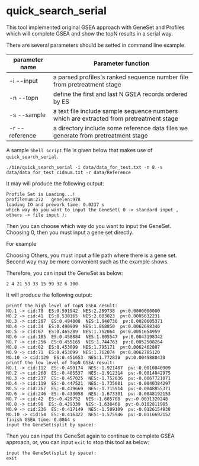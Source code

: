 <a name="quick_search_serial.doc"></a>
# quick_search_serial #

This tool implemented original GSEA approach with GeneSet and Profiles
which will complete GSEA and show the topN results in a serial way.

There are several parameters should be setted in command line example.

| parameter name | Parameter function |
| -------------- | -------------------|
| -i --input | a parsed profiles's ranked sequence number file from pretreatment stage |
| -n --topn | define the first and last N GSEA records ordered by ES |
| -s --sample | a text file include sample sequence numbers which are extracted from pretreatment stage |
| -r --reference | a directory include some reference data files we generate from pretreatment stage |


A sample `Shell script` file is given below that makes use of `quick_search_serial`.

```shell
./bin/quick_search_serial -i data/data_for_test.txt -n 8 -s data/data_for_test_cidnum.txt -r data/Reference
```

It may will produce the following output:
```shell
Profile Set is Loading...!
profilenum:272	 genelen:978
loading IO and prework time: 0.0237 s
which way do you want to input the GeneSet( 0 -> standard input , others -> file input ):
```

Then you can choose which way do you want to input the GeneSet. 
Choosing 0, then you must input a gene set directly. 

For example

Choosing Others, you must input a file path where there is a gene set. 
Second way may be more convenient such as the example shows.


Therefore, you can input the GeneSet as below:
```shell
2 4 21 53 33 15 99 32 6 100
```

It will produce the following output:
```shell
printf the high level of TopN GSEA result:
NO.1 -> cid:70  ES:0.591942  NES:2.289738  pv:0.0000000000
NO.2 -> cid:41  ES:0.530165  NES:2.083023  pv:0.0005632231
NO.3 -> cid:207  ES:0.494008  NES:1.940730  pv:0.0020605371
NO.4 -> cid:34  ES:0.490909  NES:1.868850  pv:0.0062698340
NO.5 -> cid:67  ES:0.465289  NES:1.752064  pv:0.0051654959
NO.6 -> cid:185  ES:0.458884  NES:1.805547  pv:0.0043198342
NO.7 -> cid:256  ES:0.455165  NES:1.744763  pv:0.0052508264
NO.8 -> cid:82  ES:0.453099  NES:1.795171  pv:0.0062462807
NO.9 -> cid:71  ES:0.453099  NES:1.762074  pv:0.0062785120
NO.10 -> cid:129  ES:0.451653  NES:1.772830  pv:0.0049888430
printf the low level of TopN GSEA result:
NO.1 -> cid:112  ES:-0.499174  NES:-1.921487  pv:-0.0010840909
NO.2 -> cid:268  ES:-0.485537  NES:-1.912314  pv:-0.0014842975
NO.3 -> cid:237  ES:-0.457025  NES:-1.752636  pv:-0.0067721071
NO.4 -> cid:119  ES:-0.447521  NES:-1.735601  pv:-0.0040384297
NO.5 -> cid:267  ES:-0.439669  NES:-1.715914  pv:-0.0048855371
NO.6 -> cid:246  ES:-0.433058  NES:-1.673301  pv:-0.0048192153
NO.7 -> cid:42  ES:-0.429752  NES:-1.685708  pv:-0.0031320248
NO.8 -> cid:98  ES:-0.429339  NES:-1.638468  pv:-0.0102811985
NO.9 -> cid:236  ES:-0.417149  NES:-1.589109  pv:-0.0126154938
NO.10 -> cid:54  ES:-0.416322  NES:-1.575946  pv:-0.0116692152
finish GSEA time: 0.0864 s
input the GeneSet(split by space):
```

Then you can input the GeneSet again to continue to complete GSEA approach,
or, you can input `exit` to stop this tool as below:
```shell
input the GeneSet(split by space):
exit
```